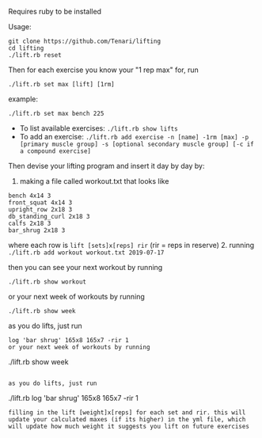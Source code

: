 Requires ruby to be installed

Usage:

```
git clone https://github.com/Tenari/lifting
cd lifting
./lift.rb reset
```

Then for each exercise you know your "1 rep max" for, run

```
./lift.rb set max [lift] [1rm]
```
example:
```
./lift.rb set max bench 225
```

- To list available exercises: `./lift.rb show lifts`
- To add an exercise: `./lift.rb add exercise -n [name] -1rm [max] -p [primary muscle group] -s [optional secondary muscle group] [-c if a compound exercise]`

Then devise your lifting program and insert it day by day by:

1. making a file called workout.txt that looks like
```
bench 4x14 3
front_squat 4x14 3
upright_row 2x18 3
db_standing_curl 2x18 3
calfs 2x18 3
bar_shrug 2x18 3
```
where each row is `lift [sets]x[reps] rir` (rir = reps in reserve)
2. running `./lift.rb add workout workout.txt 2019-07-17`

then you can see your next workout by running
```
./lift.rb show workout
```
or your next week of workouts by running
```
./lift.rb show week
```

as you do lifts, just run
```
log 'bar shrug' 165x8 165x7 -rir 1
or your next week of workouts by running
```
./lift.rb show week
```

as you do lifts, just run
```
./lift.rb log 'bar shrug' 165x8 165x7 -rir 1
```
filling in the lift [weight]x[reps] for each set and rir. this will update your calculated maxes (if its higher) in the yml file, which will update how much weight it suggests you lift on future exercises
